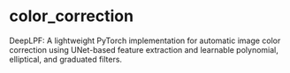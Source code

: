 # color_correction
DeepLPF: A lightweight PyTorch implementation for automatic image color correction using UNet-based feature extraction and learnable polynomial, elliptical, and graduated filters.
